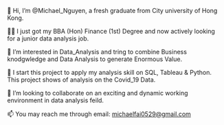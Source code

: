 👋 Hi, I’m @Michael_Nguyen, a fresh graduate from City university of Hong Kong.

👨‍🎓 I just got my BBA (Hon) Finance (1st) Degree and now actively looking for a junior data analysis job.

👀 I’m interested in Data_Analysis and tring to combine Business knodgwledge and Data Analysis to generate Enormous Value.

📝 I start this project to apply my analysis skill on SQL, Tableau & Python. This project shows of analysis on the Covid_19 Data.

💞️ I’m looking to collaborate on an exciting and dynamic working environment in data analysis feild.

📫 You may reach me through email: michaelfai0529@gmail.com
